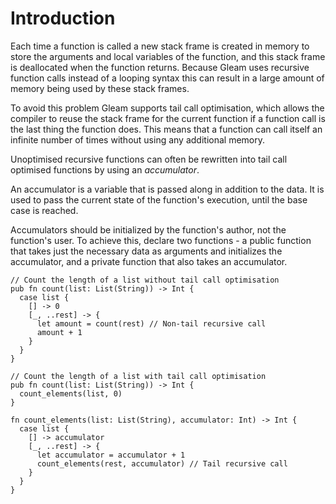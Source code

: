 # Introduction

Each time a function is called a new stack frame is created in memory to store the arguments and local variables of the function, and this stack frame is deallocated when the function returns. Because Gleam uses recursive function calls instead of a looping syntax this can result in a large amount of memory being used by these stack frames.

To avoid this problem Gleam supports tail call optimisation, which allows the compiler to reuse the stack frame for the current function if a function call is the last thing the function does. This means that a function can call itself an infinite number of times without using any additional memory.

Unoptimised recursive functions can often be rewritten into tail call optimised functions by using an _accumulator_.

An accumulator is a variable that is passed along in addition to the data. It is used to pass the current state of the function's execution, until the base case is reached.

Accumulators should be initialized by the function's author, not the function's user. To achieve this, declare two functions - a public function that takes just the necessary data as arguments and initializes the accumulator, and a private function that also takes an accumulator.

```gleam
// Count the length of a list without tail call optimisation
pub fn count(list: List(String)) -> Int {
  case list {
    [] -> 0
    [_, ..rest] -> {
      let amount = count(rest) // Non-tail recursive call
      amount + 1
    }
  }
}
```

```gleam
// Count the length of a list with tail call optimisation
pub fn count(list: List(String)) -> Int {
  count_elements(list, 0)
}

fn count_elements(list: List(String), accumulator: Int) -> Int {
  case list {
    [] -> accumulator
    [_, ..rest] -> {
      let accumulator = accumulator + 1
      count_elements(rest, accumulator) // Tail recursive call
    }
  }
}
```
